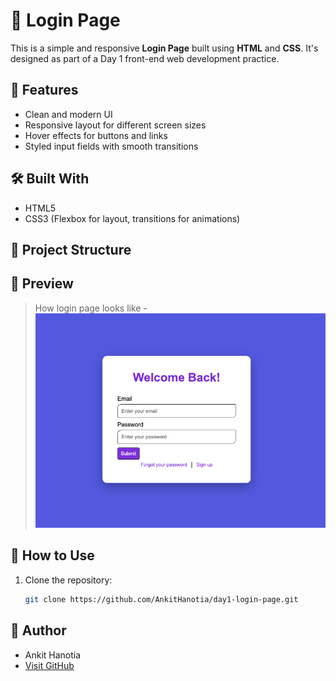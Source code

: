 # 🔐 Login Page

This is a simple and responsive **Login Page** built using **HTML** and **CSS**. It's designed as part of a Day 1 front-end web development practice.

## 🚀 Features

- Clean and modern UI
- Responsive layout for different screen sizes
- Hover effects for buttons and links
- Styled input fields with smooth transitions

## 🛠️ Built With

- HTML5
- CSS3 (Flexbox for layout, transitions for animations)

## 📁 Project Structure


## 🎨 Preview

> How login page looks like -  
> ![Screenshot](screenshot.png)

## 📌 How to Use

1. Clone the repository:
   ```bash
   git clone https://github.com/AnkitHanotia/day1-login-page.git

## 🙌 Author
- Ankit Hanotia
- [Visit GitHub](https://github.com/AnkitHanotia)